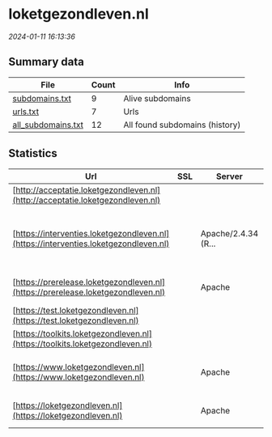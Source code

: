 # loketgezondleven.nl
*2024-01-11 16:13:36*
## Summary data
| File       | Count | Info |
|------------|-------|------|
|[subdomains.txt](/data/loketgezondleven.nl/subdomains.txt)|9|Alive subdomains|
|[urls.txt](/data/loketgezondleven.nl/urls.txt)|7|Urls|
|[all_subdomains.txt](/data/loketgezondleven.nl/all_subdomains.txt)|12|All found subdomains (history)|
## Statistics
| Url | SSL | Server | Cookie | HSTS | CSP | XFO | XXP | RP | Tech |Title |
|------------|-------|------|------|------|------|------|------|------|------|------|
|[http://acceptatie.loketgezondleven.nl](http://acceptatie.loketgezondleven.nl)| || | | | | | :white_check_mark: |||
|[https://interventies.loketgezondleven.nl](https://interventies.loketgezondleven.nl)| |Apache/2.4.34 (R...| |:white_check_mark: | | :white_check_mark: | | :white_check_mark: |Apache HTTP Server:2.4.34 Drupal HSTS PHP:7.3.33 Red Hat|Atlasinfectiezie...|
|[https://prerelease.loketgezondleven.nl](https://prerelease.loketgezondleven.nl)| |Apache| | | | | | :white_check_mark: |Apache HTTP Server HSTS|webserver|
|[https://test.loketgezondleven.nl](https://test.loketgezondleven.nl)| ||:warning: |:white_check_mark: | | | | :white_check_mark: |F5 BigIP HSTS||
|[https://toolkits.loketgezondleven.nl](https://toolkits.loketgezondleven.nl)| || | | | | | :white_check_mark: |HSTS Varnish||
|[https://www.loketgezondleven.nl](https://www.loketgezondleven.nl)| |Apache| |:white_check_mark: | | :white_check_mark: | :white_check_mark: | :white_check_mark: |Apache HTTP Server Drupal HSTS PHP|Loket Gezond Lev...|
|[https://loketgezondleven.nl](https://loketgezondleven.nl)| |Apache| |:white_check_mark: | | :white_check_mark: | :white_check_mark: | :white_check_mark: |Apache HTTP Server HSTS|301 Moved Perman...|